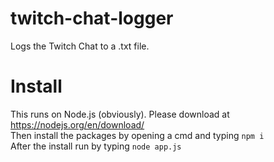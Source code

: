 # twitch-chat-logger
Logs the Twitch Chat to a .txt file.

# Install
This runs on Node.js (obviously). Please download at https://nodejs.org/en/download/ 
<br>
Then install the packages by opening a cmd and typing `npm i`
<br>
After the install run by typing `node app.js`
